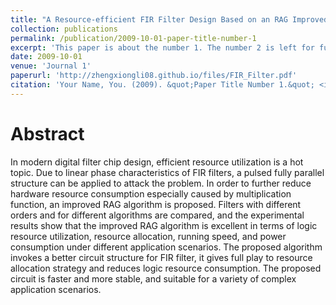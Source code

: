 ```yaml
---
title: "A Resource-efficient FIR Filter Design Based on an RAG Improved Algorithm"
collection: publications
permalink: /publication/2009-10-01-paper-title-number-1
excerpt: 'This paper is about the number 1. The number 2 is left for future work.'
date: 2009-10-01
venue: 'Journal 1'
paperurl: 'http://zhengxiongli08.github.io/files/FIR_Filter.pdf'
citation: 'Your Name, You. (2009). &quot;Paper Title Number 1.&quot; <i>Journal 1</i>. 1(1).'
---
```


# Abstract
In modern digital filter chip design, efficient resource utilization is a hot topic. Due to linear phase characteristics of FIR filters, a pulsed fully parallel structure can be applied to attack the problem. In order to further reduce hardware resource consumption especially caused by multiplication function, an improved RAG algorithm is proposed. Filters with different orders and for different algorithms are compared, and the experimental results show that the improved RAG algorithm is excellent in terms of logic resource utilization, resource allocation, running speed, and power consumption under different application scenarios. The proposed algorithm invokes a better circuit structure for FIR filter, it gives full play to resource allocation strategy and reduces logic resource consumption. The proposed circuit is faster and more stable, and suitable for a variety of complex application scenarios.
